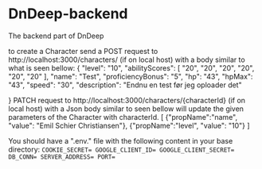 # DnDeep-backend
The backend part of DnDeep


to create a Character send a POST request to http://localhost:3000/characters/ (if on local host) with a body similar to what is seen bellow:
{
	 "level": "10",
    "abilityScores": [
        "20",
        "20",
        "20",
        "20",
        "20",
        "20"
    ],
    "name": "Test",
    "proficiencyBonus": "5",
    "hp": "43",
    "hpMax": "43",
    "speed": "30",
    "description": "Endnu en test før jeg oploader det"
	
}
PATCH request to http://localhost:3000/characters/{characterId} (if on local host) with a Json body similar to seen bellow will update the given parameters of the Character with characterId.
[
	{"propName":"name", "value": "Emil Schier Christiansen"},
	{"propName":"level", "value": "10"}
]

You should have a ".env." file with the following content in your base directory:
`COOKIE_SECRET=
 GOOGLE_CLIENT_ID=
 GOOGLE_CLIENT_SECRET=
 DB_CONN=
 SERVER_ADDRESS=
 PORT=`


